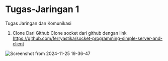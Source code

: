 # Tugas-Jaringan 1
Tugas Jaringan dan Komunikasi

1. Clone Dari Github
Clone socket dari github dengan link https://github.com/ferryastika/socket-programming-simple-server-and-client

![Screenshot from 2024-11-25 19-36-47](https://github.com/user-attachments/assets/48d274fc-60bf-4f22-a267-7b011cffdf84)
